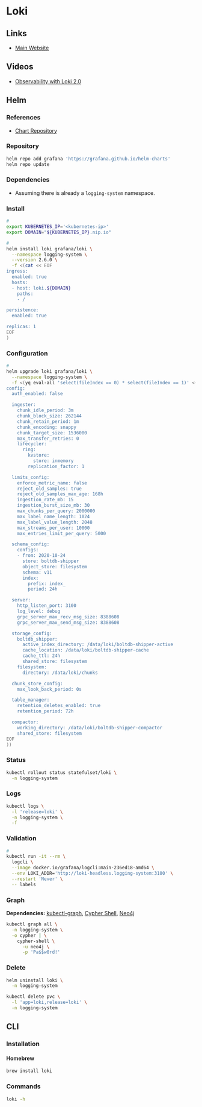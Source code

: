 # Loki

<!--
https://medium.com/nerd-for-tech/logging-at-scale-in-kubernetes-using-grafana-loki-3bb2eb0c0872
-->

## Links

- [Main Website](https://grafana.com/oss/loki/)

## Videos

- [Observability with Loki 2.0](https://grafana.com/go/webinar/observability-with-loki-2.0/)

## Helm

### References

- [Chart Repository](https://github.com/grafana/helm-charts/tree/main/charts/loki)

### Repository

```sh
helm repo add grafana 'https://grafana.github.io/helm-charts'
helm repo update
```

### Dependencies

- Assuming there is already a `logging-system` namespace.

### Install

```sh
#
export KUBERNETES_IP='<kubernetes-ip>'
export DOMAIN="${KUBERNETES_IP}.nip.io"

#
helm install loki grafana/loki \
  --namespace logging-system \
  --version 2.6.0 \
  -f <(cat << EOF
ingress:
  enabled: true
  hosts:
  - host: loki.${DOMAIN}
    paths:
    - /

persistence:
  enabled: true

replicas: 1
EOF
)
```

### Configuration

```sh
#
helm upgrade loki grafana/loki \
  --namespace logging-system \
  -f <(yq eval-all 'select(fileIndex == 0) * select(fileIndex == 1)' <(helm get values loki -o yaml --namespace logging-system) <(cat << EOF
config:
  auth_enabled: false

  ingester:
    chunk_idle_period: 3m
    chunk_block_size: 262144
    chunk_retain_period: 1m
    chunk_encoding: snappy
    chunk_target_size: 1536000
    max_transfer_retries: 0
    lifecycler:
      ring:
        kvstore:
          store: inmemory
        replication_factor: 1

  limits_config:
    enforce_metric_name: false
    reject_old_samples: true
    reject_old_samples_max_age: 168h
    ingestion_rate_mb: 15
    ingestion_burst_size_mb: 30
    max_chunks_per_query: 2000000
    max_label_name_length: 1024
    max_label_value_length: 2048
    max_streams_per_user: 10000
    max_entries_limit_per_query: 5000

  schema_config:
    configs:
    - from: 2020-10-24
      store: boltdb-shipper
      object_store: filesystem
      schema: v11
      index:
        prefix: index_
        period: 24h

  server:
    http_listen_port: 3100
    log_level: debug
    grpc_server_max_recv_msg_size: 8388608
    grpc_server_max_send_msg_size: 8388608

  storage_config:
    boltdb_shipper:
      active_index_directory: /data/loki/boltdb-shipper-active
      cache_location: /data/loki/boltdb-shipper-cache
      cache_ttl: 24h
      shared_store: filesystem
    filesystem:
      directory: /data/loki/chunks

  chunk_store_config:
    max_look_back_period: 0s

  table_manager:
    retention_deletes_enabled: true
    retention_period: 72h

  compactor:
    working_directory: /data/loki/boltdb-shipper-compactor
    shared_store: filesystem
EOF
))
```

### Status

```sh
kubectl rollout status statefulset/loki \
  -n logging-system
```

### Logs

```sh
kubectl logs \
  -l 'release=loki' \
  -n logging-system \
  -f
```

### Validation

```sh
#
kubectl run -it --rm \
  logcli \
  --image docker.io/grafana/logcli:main-236ed18-amd64 \
  --env LOKI_ADDR='http://loki-headless.logging-system:3100' \
  --restart 'Never' \
  -- labels
```

### Graph

**Dependencies:** [kubectl-graph](/kubectl/kubectl-graph.md), [Cypher Shell](/cypher-shell.md), [Neo4j](/neo4j.md#docker)

```sh
kubectl graph all \
  -n logging-system \
  -o cypher | \
    cypher-shell \
      -u neo4j \
      -p 'Pa$$w0rd!'
```

### Delete

```sh
helm uninstall loki \
  -n logging-system

kubectl delete pvc \
  -l 'app=loki,release=loki' \
  -n logging-system
```

## CLI

### Installation

#### Homebrew

```sh
brew install loki
```

### Commands

```sh
loki -h
```
